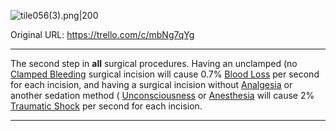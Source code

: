 ![tile056(3).png\|200](/Surgery/Surgery%20Incision%20-%20Attachments/6718845db30472d958dd7b81.png)

Original URL: https://trello.com/c/mbNg7qYg

---

The second step in **all** surgical procedures. Having an unclamped (no [Clamped Bleeding](Clamped%20Bleeding.md) surgical incision will cause 0.7% [Blood Loss](../Blood/Blood%20Loss.md)  per second for each incision, and having a surgical incision without [Analgesia](../Torso/Analgesia.md) or another sedation method ( [Unconsciousness](../Head_Brain/Unconsciousness.md) or [Anesthesia](../Torso/Anesthesia.md) will cause 2% [Traumatic Shock](Traumatic%20Shock.md) per second for each incision.

---

